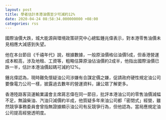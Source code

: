 ```yaml
---
layout: post
title: 學者估計本港油價至少可減約12%
date: 2020-04-24 08:58:34.000000000 +08:00
categories: rss
---
```


國際油價大跌，城大能源與環境政策研究中心總監鍾兆偉表示，對本港零售油價未見相應大減感到失望。

他在本台節目《千禧年代》說，根據數據，一般原油價格佔油價5成，但香港營運成本較高，涉及地租、工資等，粗略估算原油佔油價約2成半，他指出國際油價已跌一半，估計本港油價起碼可減約12%。

鍾兆偉認為，現時難免懷疑油公司涉嫌有合謀定價之嫌，促請政府硬性規定油公司要像電力公司一樣，披露過去數年的營運資料，讓公眾了解更多。

香港陸路客貨運輸業議會主席蔣志偉在同一節目，批評本港油公司的零售油價減幅不足，無論柴油、汽油只減價約半成，他質疑多年來油公司都「密閉式」經營，雖然競爭事務委員會曾指無證據顯示油公司有反競爭行為，但他認為，當局應規定油公司提高經營透明度。
